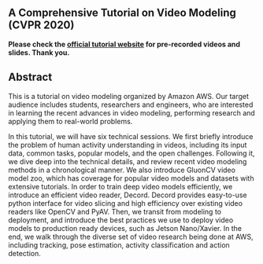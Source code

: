 ## A Comprehensive Tutorial on Video Modeling (CVPR 2020)

**Please check the [official tutorial website](https://cvpr20-video.mxnet.io) for pre-recorded videos and slides. Thank you.**

Abstract
--------

This is a tutorial on video modeling organized by Amazon AWS. Our target audience includes students, researchers and engineers, who are interested in learning the recent advances in video modeling, performing research and applying them to real-world problems.

In this tutorial, we will have six technical sessions. We first briefly introduce the problem of human activity understanding in videos, including its input data, common tasks, popular models, and the open challenges. Following it, we dive deep into the technical details, and review recent video modeling methods in a chronological manner. We also introduce GluonCV video model zoo, which has coverage for popular video models and datasets with extensive tutorials. In order to train deep video models efficiently, we introduce an efficient video reader, Decord. Decord provides easy-to-use python interface for video slicing and high efficiency over existing video readers like OpenCV and PyAV. Then, we transit from modeling to deployment, and introduce the best practices we use to deploy video models to production ready devices, such as Jetson Nano/Xavier. In the end, we walk through the diverse set of video research being done at AWS, including tracking, pose estimation, activity classification and action detection.

